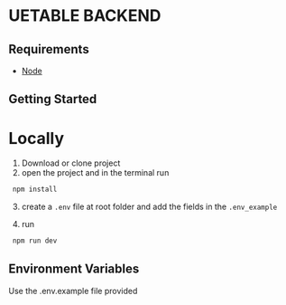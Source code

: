 # UETABLE BACKEND

## Requirements

- [Node](https://nodejs.org/en/download/)

## Getting Started

# Locally
1. Download  or clone project 
2. open the project and in the terminal run 
```bash
 npm install 
```
3. create a `.env` file at root folder and add the fields in the `.env_example` 

4. run 
```bash 
 npm run dev 
```

## Environment Variables

Use the .env.example file provided 
